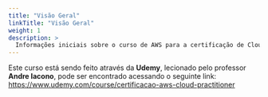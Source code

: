 ```yaml
---
title: "Visão Geral"
linkTitle: "Visão Geral"
weight: 1
description: >
  Informações iniciais sobre o curso de AWS para a certificação de Cloud Practitioner.
---
```


Este curso está sendo feito através da **Udemy**, lecionado pelo professor **Andre Iacono**, pode ser encontrado acessando o seguinte link: https://www.udemy.com/course/certificacao-aws-cloud-practitioner
